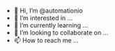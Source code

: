- 👋 Hi, I’m @automationio
- 👀 I’m interested in ...
- 🌱 I’m currently learning ...
- 💞️ I’m looking to collaborate on ...
- 📫 How to reach me ...

<!---
automationio/automationio is a ✨ special ✨ repository because its `README.md` (this file) appears on your GitHub profile.
You can click the Preview link to take a look at your changes.
--->
